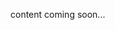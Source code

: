 <!-- <meta>
{
"title":"Operating Systems",
"slug":"devops,
"description":"Operating Systems - Technical Guides",
"tag":["Technical Guides", "Guides", "How To", "Self Hosted", "DevOps", "OS"],
"seo-title": "Packet Bare Metal Cloud Docs - Operating Systems Technical Guides",
"seo-description": "Operating Systems -  Technical Guides",
"og-title": "Overview",
"og-description": "Operating Systems Technical Guides"
}
</meta> -->

content coming soon...
